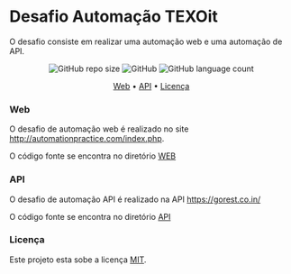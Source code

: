 # Desafio Automação TEXOit

O desafio consiste em realizar uma automação web e uma automação de API.

<p align="center">
	<img alt="GitHub repo size" src="https://img.shields.io/github/repo-size/gpd38/desafioTexoitAutomacao?color=blue">
	<img alt="GitHub" src="https://img.shields.io/github/license/gpd38/desafioTexoitAutomacao?color=red">
	<img alt="GitHub language count" src="https://img.shields.io/github/languages/count/gpd38/desafioTexoitAutomacao?color=green">
</p>

<p align="center">
	<a href="#Web">Web</a> •
	<a href="#API">API</a> •
	<a href="#Licença">Licença</a>
</p>

### Web

O desafio de automação web é realizado no site http://automationpractice.com/index.php.

O código fonte se encontra no diretório [WEB](https://github.com/gpd38/desafioTexoitAutomacao/tree/main/WEB)

### API

O desafio de automação API é realizado na API https://gorest.co.in/

O código fonte se encontra no diretório [API](https://github.com/gpd38/desafioTexoitAutomacao/tree/main/API)

### Licença

Este projeto esta sobe a licença [MIT](LICENSE).
